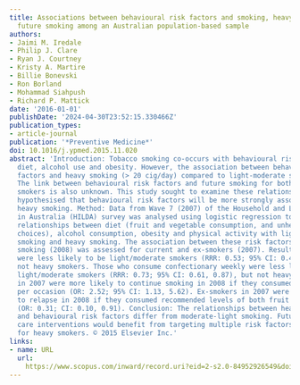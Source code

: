 ```yaml
---
title: Associations between behavioural risk factors and smoking, heavy smoking and
  future smoking among an Australian population-based sample
authors:
- Jaimi M. Iredale
- Philip J. Clare
- Ryan J. Courtney
- Kristy A. Martire
- Billie Bonevski
- Ron Borland
- Mohammad Siahpush
- Richard P. Mattick
date: '2016-01-01'
publishDate: '2024-04-30T23:52:15.330466Z'
publication_types:
- article-journal
publication: '*Preventive Medicine*'
doi: 10.1016/j.ypmed.2015.11.020
abstract: 'Introduction: Tobacco smoking co-occurs with behavioural risk factors including
  diet, alcohol use and obesity. However, the association between behavioural risk
  factors and heavy smoking (> 20 cig/day) compared to light-moderate smoking is unknown.
  The link between behavioural risk factors and future smoking for both ex and current
  smokers is also unknown. This study sought to examine these relationships. It is
  hypothesised that behavioural risk factors will be more strongly associated with
  heavy smoking. Method: Data from Wave 7 (2007) of the Household and Labour Dynamics
  in Australia (HILDA) survey was analysed using logistic regression to determine
  relationships between diet (fruit and vegetable consumption, and unhealthy diet
  choices), alcohol consumption, obesity and physical activity with light-moderate
  smoking and heavy smoking. The association between these risk factors and future
  smoking (2008) was assessed for current and ex-smokers (2007). Results: Obese respondents
  were less likely to be light/moderate smokers (RRR: 0.53; 95% CI: 0.43, 0.66) but
  not heavy smokers. Those who consume confectionary weekly were less likely to be
  light/moderate smokers (RRR: 0.73; 95% CI: 0.61, 0.87), but not heavy smokers. Smokers
  in 2007 were more likely to continue smoking in 2008 if they consumed 1-4 drinks
  per occasion (OR: 2.52; 95% CI: 1.13, 5.62). Ex-smokers in 2007 were less likely
  to relapse in 2008 if they consumed recommended levels of both fruit and vegetables
  (OR: 0.31; CI: 0.10, 0.91). Conclusion: The relationships between heavy smoking
  and behavioural risk factors differ from moderate-light smoking. Future primary
  care interventions would benefit from targeting multiple risk factors, particularly
  for heavy smokers. © 2015 Elsevier Inc.'
links:
- name: URL
  url: 
    https://www.scopus.com/inward/record.uri?eid=2-s2.0-84952926549&doi=10.1016%2fj.ypmed.2015.11.020&partnerID=40&md5=0acf62aa95c04a2552642869d98c9dbe
---
```

